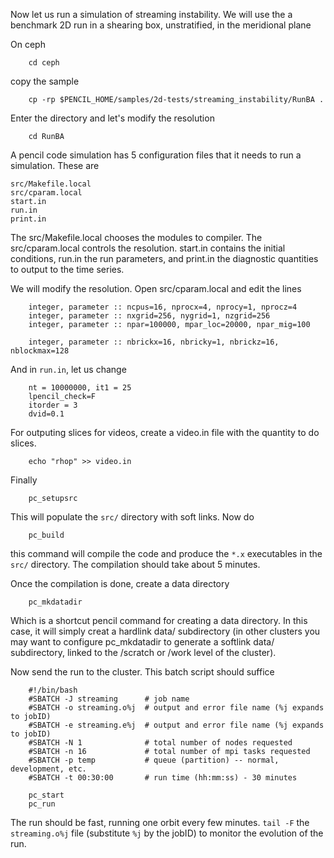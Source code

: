 Now let us run a simulation of streaming instability. We will use the a benchmark 2D run in a shearing box, unstratified, in the meridional plane 

On ceph

		cd ceph 

copy the sample 

		cp -rp $PENCIL_HOME/samples/2d-tests/streaming_instability/RunBA .

Enter the directory and let's modify the resolution 

		cd RunBA

A pencil code simulation has 5 configuration files that it needs to run a simulation. These are 

	src/Makefile.local
	src/cparam.local
	start.in
	run.in
	print.in

The src/Makefile.local chooses the modules to compiler. The src/cparam.local controls the resolution. start.in contains the initial conditions, run.in the run parameters, and print.in the diagnostic quantities to output to the time series. 

We will modify the resolution. Open src/cparam.local and edit the lines

		integer, parameter :: ncpus=16, nprocx=4, nprocy=1, nprocz=4
		integer, parameter :: nxgrid=256, nygrid=1, nzgrid=256
		integer, parameter :: npar=100000, mpar_loc=20000, npar_mig=100

		integer, parameter :: nbrickx=16, nbricky=1, nbrickz=16, nblockmax=128

And in `run.in`, let us change 

		nt = 10000000, it1 = 25
		lpencil_check=F
		itorder = 3
		dvid=0.1

For outputing slices for videos, create a video.in file with the quantity to do slices. 

		echo "rhop" >> video.in

Finally         
                
		pc_setupsrc

This will populate the `src/` directory with soft links. Now do 

		pc_build
 
this command will compile the code and produce the `*.x` executables in the `src/` directory. The compilation should take about 5 minutes. 

Once the compilation is done, create a data directory 

		pc_mkdatadir

Which is a shortcut pencil command for creating a data directory. In this case, it will simply creat a hardlink data/ subdirectory (in other clusters you may want to configure pc_mkdatadir to generate a softlink data/ subdirectory, linked to the /scratch or /work level of the cluster).

Now send the run to the cluster. This batch script should suffice 

		#!/bin/bash
		#SBATCH -J streaming      # job name
		#SBATCH -o streaming.o%j  # output and error file name (%j expands to jobID)
		#SBATCH -e streaming.e%j  # output and error file name (%j expands to jobID)
		#SBATCH -N 1              # total number of nodes requested
		#SBATCH -n 16             # total number of mpi tasks requested
		#SBATCH -p temp           # queue (partition) -- normal, development, etc.
		#SBATCH -t 00:30:00       # run time (hh:mm:ss) - 30 minutes
		              
		pc_start
		pc_run

The run should be fast, running one orbit every few minutes. `tail -F` the `streaming.o%j` file (substitute `%j` by the jobID) to monitor the evolution of the run.
